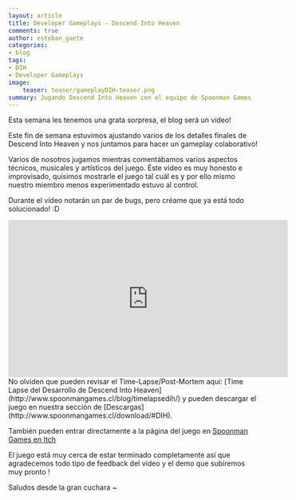 ```yaml
---
layout: article
title: Developer Gameplays - Descend Into Heaven
comments: true
author: esteban_gaete
categories:
- blog
tags:
- DIH
- Developer Gameplays
image:
    teaser: teaser/gameplayDIH-teaser.png
summary: Jugando Descend Into Heaven con el equipo de Spoonman Games
---
```


Esta semana les tenemos una grata sorpresa, el blog será un vídeo!

Este fin de semana estuvimos ajustando varios de los detalles finales de Descend Into Heaven y nos juntamos para hacer un gameplay colaborativo!

Varios de nosotros jugamos mientras comentábamos varios aspectos técnicos, musicales y artísticos del juego. Éste vídeo es muy honesto e improvisado, quisimos mostrarle el juego tal cuál es y por ello mismo nuestro miembro menos experimentado estuvo al control.

Durante el vídeo notarán un par de bugs, pero créame que ya está todo solucionado! :D 

<iframe width="560" height="315" src="https://www.youtube.com/watch?v=CfhHTOR_7Dk" frameborder="0" allowfullscreen></iframe>
<br>
No olviden que pueden revisar el Time-Lapse/Post-Mortem aquí: [Time Lapse del Desarrollo de Descend Into Heaven](http://www.spoonmangames.cl/blog/timelapsedih/) y pueden descargar el juego en nuestra sección de [Descargas](http://www.spoonmangames.cl/download/#DIH).

También pueden entrar directamente a la página del juego en [Spoonman Games en Itch](htpp://spoonmangames.itch.io)

El juego está muy cerca de estar terminado completamente así que agradecemos todo tipo de feedback del vídeo y el demo que subiremos muy pronto !

Saludos desde la gran cuchara ~


